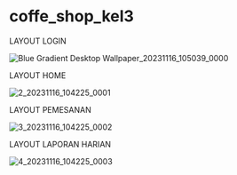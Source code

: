 # coffe_shop_kel3
LAYOUT LOGIN

![Blue Gradient Desktop Wallpaper_20231116_105039_0000](https://github.com/siskadevita24/coffe_shop_kel3/assets/150652963/5716ec01-3e81-4f8c-8b68-eeb3fbd923a8)

LAYOUT HOME

![2_20231116_104225_0001](https://github.com/siskadevita24/coffe_shop_kel3/assets/150652963/21e251fe-28c3-49e6-8d7c-48717f6f9bc7)

LAYOUT PEMESANAN

![3_20231116_104225_0002](https://github.com/siskadevita24/coffe_shop_kel3/assets/150652963/40bcccff-f600-4185-aaea-528c8f11cf60)

LAYOUT LAPORAN HARIAN

![4_20231116_104225_0003](https://github.com/siskadevita24/coffe_shop_kel3/assets/150652963/851a9a92-1a10-4836-bcbe-13c31e30904f)
